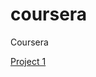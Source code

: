 # coursera
Coursera

<a href="https://dareshiri.github.io/coursera/module2-solution/">Project 1</a>
